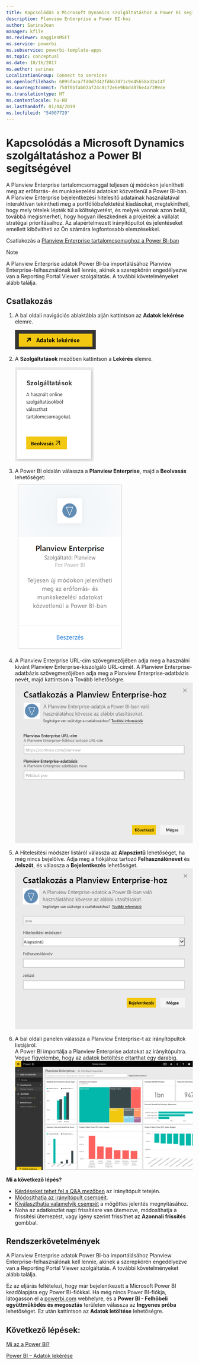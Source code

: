 ```yaml
---
title: Kapcsolódás a Microsoft Dynamics szolgáltatáshoz a Power BI segítségével
description: Planview Enterprise a Power BI-hoz
author: SarinaJoan
manager: kfile
ms.reviewer: maggiesMSFT
ms.service: powerbi
ms.subservice: powerbi-template-apps
ms.topic: conceptual
ms.date: 10/16/2017
ms.author: sarinas
LocalizationGroup: Connect to services
ms.openlocfilehash: 6095faca7fd0d7d42fd6b3871c9e45658a32a14f
ms.sourcegitcommit: 750f0bfab02af24c8c72e6e9bbdd876e4a7399de
ms.translationtype: HT
ms.contentlocale: hu-HU
ms.lasthandoff: 01/04/2019
ms.locfileid: "54007729"
---
```

# <a name="connect-to-planview-enterprise-with-power-bi"></a>Kapcsolódás a Microsoft Dynamics szolgáltatáshoz a Power BI segítségével
A Planview Enterprise tartalomcsomaggal teljesen új módokon jelenítheti meg az erőforrás- és munkakezelési adatokat közvetlenül a Power BI-ban. A Planview Enterprise bejelentkezési hitelesítő adatainak használatával interaktívan tekintheti meg a portfólióbefektetési kiadásokat, megtekintheti, hogy mely tételek lépték túl a költségvetést, és melyek vannak azon belül, továbbá megismerheti, hogy hogyan illeszkednek a projektek a vállalat stratégai prioritásaihoz. Az alapértelmezett irányítópultot és jelentéseket emellett kibővítheti az Ön számára legfontosabb elemzésekkel.

Csatlakozás a [Planview Enterprise tartalomcsomaghoz a Power BI-ban](https://app.powerbi.com/getdata/services/planview-enterprise)

>[!NOTE]
>A Planview Enterprise adatok Power BI-ba importálásához Planview Enterprise-felhasználónak kell lennie, akinek a szerepkörén engedélyezve van a Reporting Portal Viewer szolgáltatás. A további követelményeket alább találja.

## <a name="how-to-connect"></a>Csatlakozás
1. A bal oldali navigációs ablaktábla alján kattintson az **Adatok lekérése** elemre.
   
    ![](media/service-connect-to-planview/get.png)
2. A **Szolgáltatások** mezőben kattintson a **Lekérés** elemre.
   
    ![](media/service-connect-to-planview/services.png)
3. A Power BI oldalán válassza a **Planview Enterprise**, majd a **Beolvasás** lehetőséget:  
    ![](media/service-connect-to-planview/planview.png)
4. A Planview Enterprise URL-cím szövegmezőjében adja meg a használni kívánt Planview Enterprise-kiszolgáló URL-címét. A Planview Enterprise-adatbázis szövegmezőjében adja meg a Planview Enterprise-adatbázis nevét, majd kattintson a Tovább lehetőségre.  
    ![](media/service-connect-to-planview/params.png)
5. A Hitelesítési módszer listáról válassza az **Alapszintű** lehetőséget, ha még nincs bejelölve. Adja meg a fiókjához tartozó **Felhasználónevet** és **Jelszót**, és válassza a **Bejelentkezés** lehetőséget.  
   ![](media/service-connect-to-planview/creds.png)
6. A bal oldali panelen válassza a Planview Enterprise-t az irányítópultok listájáról.  
     A Power BI importálja a Planview Enterprise adatokat az irányítópultra. Vegye figyelembe, hogy az adatok betöltése eltarthat egy darabig.  
    ![](media/service-connect-to-planview/dashboard.png)

**Mi a következő lépés?**

* [Kérdéseket tehet fel a Q&A mezőben](consumer/end-user-q-and-a.md) az irányítópult tetején.
* [Módosíthatja az irányítópult csempéit](service-dashboard-edit-tile.md).
* [Kiválaszthatja valamelyik csempét](consumer/end-user-tiles.md) a mögöttes jelentés megnyitásához.
* Noha az adatkészlet napi frissítésre van ütemezve, módosíthatja a frissítési ütemezést, vagy igény szerint frissíthet az **Azonnali frissítés** gombbal.

## <a name="system-requirements"></a>Rendszerkövetelmények
A Planview Enterprise adatok Power BI-ba importálásához Planview Enterprise-felhasználónak kell lennie, akinek a szerepkörén engedélyezve van a Reporting Portal Viewer szolgáltatás. A további követelményeket alább találja.

Ez az eljárás feltételezi, hogy már bejelentkezett a Microsoft Power BI kezdőlapjára egy Power BI-fiókkal. Ha még nincs Power BI-fiókja, látogasson el a [powerbi.com](https://powerbi.microsoft.com/get-started/) webhelyre, és a **Power BI - Felhőbeli együttműködés és megosztás** területen válassza az **Ingyenes próba** lehetőséget. Ez után kattintson az **Adatok letöltése** lehetőségre.

## <a name="next-steps"></a>Következő lépések:

[Mi az a Power BI?](power-bi-overview.md)

[Power BI – Adatok lekérése](service-get-data.md)